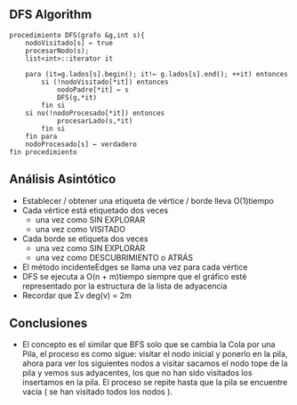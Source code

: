 ## DFS Algorithm
```
procedimiento DFS(grafo &g,int s){
    nodoVisitado[s] ← true
    procesarNodo(s);
    list<int>::iterator it

    para (it=g.lados[s].begin(); it!← g.lados[s].end(); ++it) entonces
        si (!nodoVisitado[*it]) entonces
            nodoPadre[*it] ← s
            DFS(g,*it)
        fin si
	si no(!nodoProcesado[*it]) entonces
            procesarLado(s,*it)
        fin si
    fin para
    nodoProcesado[s] ← verdadero
fin procedimiento 
```

 ## Análisis Asintótico

- Establecer / obtener una etiqueta de vértice / borde lleva O(1)tiempo
- Cada vértice está etiquetado dos veces
  - una vez como SIN EXPLORAR
  - una vez como VISITADO
- Cada borde se etiqueta dos veces
  - una vez como SIN EXPLORAR
  - una vez como DESCUBRIMIENTO o ATRÁS
- El método incidenteEdges se llama una vez para cada vértice
- DFS se ejecuta a O(n + m)tiempo siempre que el gráfico esté representado por la estructura de la lista de adyacencia
- Recordar que Σv deg(v) = 2m

## Conclusiones

- El concepto es el similar que BFS solo que se cambia la Cola por una Pila, el proceso es como sigue: visitar el nodo inicial y ponerlo en la pila, ahora para ver los siguientes nodos a visitar sacamos el nodo tope de la pila y vemos sus adyacentes, los que no han sido visitados los insertamos en la pila. El proceso se repite hasta que la pila se encuentre vacía ( se han visitado todos los nodos ).
